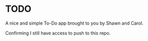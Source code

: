 # TODO

A nice and simple To-Do app brought to you by Shawn and Carol.

Confirming I still have access to push to this repo.

